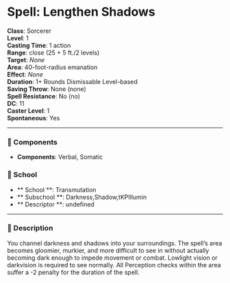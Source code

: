 
# Spell: Lengthen Shadows
**Class**: Sorcerer  
**Level**: 1  
**Casting Time**: 1 action  
**Range**: close (25 + 5 ft./2 levels)  
**Target**: _None_  
**Area**: 40-foot-radius emanation  
**Effect**: _None_  
**Duration**: 1+ Rounds Dismissable Level-based  
**Saving Throw**: None (none)  
**Spell Resistance**: No (no)  
**DC**: 11  
**Caster Level**: 1  
**Spontaneous**: Yes

---

### 🔮 Components
- **Components**: Verbal, Somatic

### 🏫 School
- ** School **: Transmutation
- ** Subschool **: Darkness,Shadow,tKPIllumin
- ** Descriptor **: undefined
---

### 📜 Description
You channel darkness and shadows into your surroundings. The spell’s area becomes gloomier, murkier, and more difficult to see in without actually becoming dark enough to impede movement or combat. Lowlight vision or darkvision is required to see normally. All Perception checks within the area suffer a -2 penalty for the duration of the spell.
